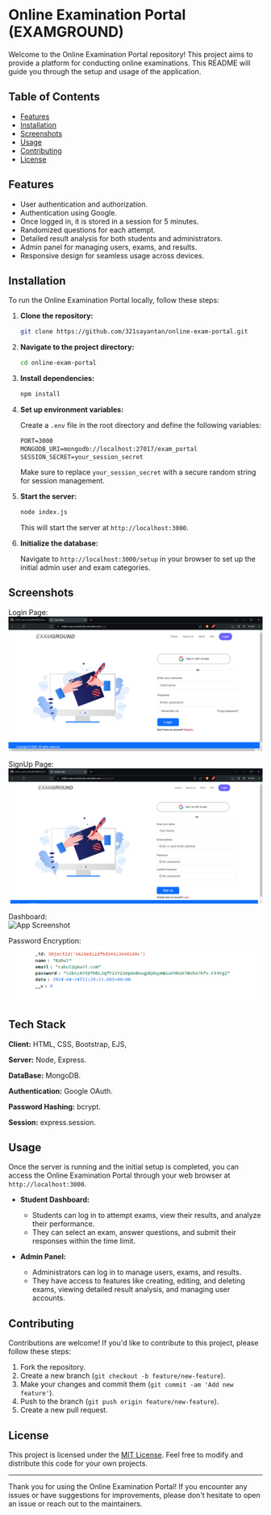 
# Online Examination Portal (EXAMGROUND)

Welcome to the Online Examination Portal repository! This project aims to provide a platform for conducting online examinations. This README will guide you through the setup and usage of the application.


## Table of Contents

- [Features](#Features)
- [Installation](#Installation)
- [Screenshots](#Screenshots)
- [Usage](#Usage)
- [Contributing](#Contributing)
- [License](#License)
## Features

- User authentication and authorization.
- Authentication using Google.
- Once logged in, it is stored in a session for 5 minutes.
- Randomized questions for each attempt.
- Detailed result analysis for both students and administrators.
- Admin panel for managing users, exams, and results.
- Responsive design for seamless usage across devices.

## Installation

To run the Online Examination Portal locally, follow these steps:

1. **Clone the repository:**

   ```bash
   git clone https://github.com/321sayantan/online-exam-portal.git
   ```

2. **Navigate to the project directory:**

   ```bash
   cd online-exam-portal
   ```

3. **Install dependencies:**

   ```bash
   npm install
   ```

4. **Set up environment variables:**

   Create a `.env` file in the root directory and define the following variables:

   ```plaintext
   PORT=3000
   MONGODB_URI=mongodb://localhost:27017/exam_portal
   SESSION_SECRET=your_session_secret
   ```

   Make sure to replace `your_session_secret` with a secure random string for session management.

5. **Start the server:**

   ```bash
   node index.js
   ```

   This will start the server at `http://localhost:3000`.

6. **Initialize the database:**

   Navigate to `http://localhost:3000/setup` in your browser to set up the initial admin user and exam categories.
## Screenshots

Login Page:<br>
![/images/Screenshot 2024-04-24 164500.png](https://github.com/321sayantan/online-exam-portal/blob/main/images/Screenshot%202024-04-24%20164500.png?raw=true)

SignUp Page:<br>
![[App Screenshot](https://via.placeholder.com/468x300?text=App+Screenshot+Here)](https://github.com/321sayantan/online-exam-portal/blob/main/images/Screenshot%202024-04-24%20164716.png?raw=true)

Dashboard:<br>
![[App Screenshot](https://via.placeholder.com/468x300?text=App+Screenshot+Here)
](https://github.com/321sayantan/online-exam-portal/blob/main/images/Screenshot%202024-04-24%20165730.png?raw=true)

Password Encryption:<br>
![[App Screenshot](https://via.placeholder.com/468x300?text=App+Screenshot+Here)](https://github.com/321sayantan/online-exam-portal/blob/main/images/Screenshot%202024-04-24%20165950.png?raw=true)

## Tech Stack

**Client:** HTML, CSS, Bootstrap, EJS,

**Server:** Node, Express.

**DataBase:** MongoDB.

**Authentication:** Google OAuth.

**Password Hashing:** bcrypt.

**Session:** express.session.
## Usage

Once the server is running and the initial setup is completed, you can access the Online Examination Portal through your web browser at `http://localhost:3000`.

- **Student Dashboard:**
  - Students can log in to attempt exams, view their results, and analyze their performance.
  - They can select an exam, answer questions, and submit their responses within the time limit.

- **Admin Panel:**
  - Administrators can log in to manage users, exams, and results.
  - They have access to features like creating, editing, and deleting exams, viewing detailed result analysis, and managing user accounts.

## Contributing

Contributions are welcome! If you'd like to contribute to this project, please follow these steps:

1. Fork the repository.
2. Create a new branch (`git checkout -b feature/new-feature`).
3. Make your changes and commit them (`git commit -am 'Add new feature'`).
4. Push to the branch (`git push origin feature/new-feature`).
5. Create a new pull request.
## License

This project is licensed under the [MIT License](LICENSE). Feel free to modify and distribute this code for your own projects.

---

Thank you for using the Online Examination Portal! If you encounter any issues or have suggestions for improvements, please don't hesitate to open an issue or reach out to the maintainers.
